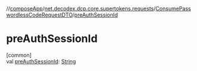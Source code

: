 //[composeApp](../../../index.md)/[net.decodex.dcp.core.supertokens.requests](../index.md)/[ConsumePasswordlessCodeRequestDTO](index.md)/[preAuthSessionId](pre-auth-session-id.md)

# preAuthSessionId

[common]\
val [preAuthSessionId](pre-auth-session-id.md): [String](https://kotlinlang.org/api/latest/jvm/stdlib/kotlin/-string/index.html)
